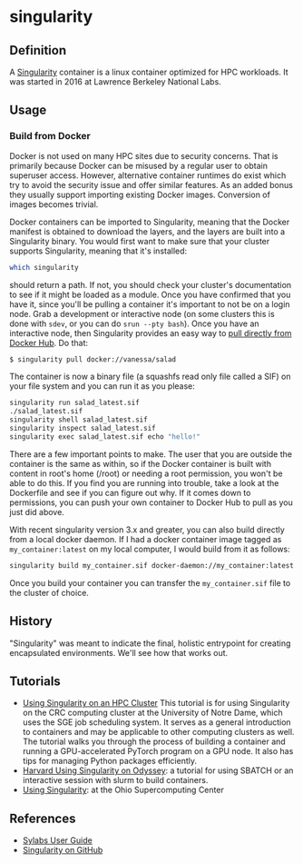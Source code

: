 # singularity


## Definition

A [Singularity](https://sylabs.io/singularity/) container is a linux container optimized for HPC workloads. <span id="question-how-was-singularity-started"></span> It was started in 2016 at Lawrence Berkeley National Labs.

## Usage


### Build from Docker

<span id='question-why-cant-docker-be-used-on-hpc'></span> Docker is not used on many HPC sites due to security concerns. That is primarily because Docker can be misused by a regular user to obtain superuser access. However, alternative container runtimes do exist which try to avoid the security issue and offer similar features. As an added bonus they usually support importing existing Docker images. Conversion of images becomes trivial.

<span id='question-how-do-i-convert-from-docker-to-singularity'></span>Docker containers can be imported to Singularity, meaning that the Docker manifest is obtained to download the layers, and the layers are built into a Singularity binary. You would first want to make sure that your cluster supports Singularity, meaning that it's installed:

```bash
which singularity
```

should return a path. If not, you should check your cluster's documentation to see if it might be loaded as a module. Once you have confirmed that you have it, since you'll be pulling a container it's important to not be on a login node. Grab a development or interactive node (on some clusters this is done with `sdev`, or you can do `srun --pty bash`). Once you have an interactive node, then Singularity provides an easy way to [pull directly from Docker Hub](https://sylabs.io/guides/3.4/user-guide/cli/singularity_pull.html). Do that:

```bash
$ singularity pull docker://vanessa/salad
```
The container is now a binary file (a squashfs read only file called a SIF) on your file system and you can run it as you please:

```bash
singularity run salad_latest.sif
./salad_latest.sif
singularity shell salad_latest.sif
singularity inspect salad_latest.sif
singularity exec salad_latest.sif echo "hello!"
```

There are a few important points to make. The user that you are outside the container is the same as within, so if the Docker container is built with content in root's home (/root) or needing a root permission, you won't be able to do this. If you find you are running into trouble, take a look at the Dockerfile and see if you can figure out why. If it comes down to permissions, you can push your own container to Docker Hub to pull as you just did above.

<span id='question-how-do-i-build-from-a-local-docker-daemon'></span>With recent singularity version 3.x and greater, you can also build directly from a local docker daemon. If I had a docker container image tagged as `my_container:latest` on my local computer, I would build from it as follows:

``` bash
singularity build my_container.sif docker-daemon://my_container:latest
```

Once you build your container you can transfer the `my_container.sif` file to the cluster of choice.

## History

<span id="question-where-does-the-term-singularity-originate"></span>"Singularity" was meant to indicate the final, holistic entrypoint for creating encapsulated environments. We'll see how that works out.

## Tutorials

 - [Using Singularity on an HPC Cluster](https://github.com/bdusell/singularity-tutorial) <span id='question-how-do-i-use-singularity-on-an-hpc-cluster'> This tutorial is for using Singularity on the CRC computing cluster at the University of Notre Dame, which uses the SGE job scheduling system. It serves as a general introduction to containers and may be applicable to other computing clusters as well. The tutorial walks you through the process of building a container and running a GPU-accelerated PyTorch program on a GPU node. It also has tips for managing Python packages efficiently.
 - [Harvard Using Singularity on Odyssey](https://www.rc.fas.harvard.edu/resources/documentation/software/singularity-on-odyssey/): a tutorial for using SBATCH or an interactive session with slurm to build containers.
- [Using Singularity](https://www.osc.edu/resources/getting_started/howto/howto_use_docker_and_singularity_containers_at_osc):  at the Ohio Supercomputing Center

## References

 - [Sylabs User Guide](https://sylabs.io/guides/latest/user-guide/)
 - [Singularity on GitHub](https://github.com/sylabs/singularity)


